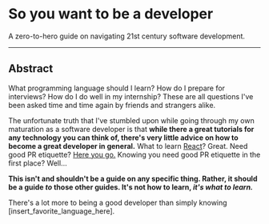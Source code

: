 # So you want to be a developer
A zero-to-hero guide on navigating 21st century software development.

---

## Abstract
What programming language should I learn? How do I prepare for interviews? How do I do well in my internship?
These are all questions I've been asked time and time again by friends and strangers alike. 

The unfortunate truth that I've stumbled upon while going through my own maturation as a software developer is that **while there a great tutorials for any technology you can think of, there's very little advice on how to become a great developer in general.** What to learn [React](https://reactjs.org)? Great. Need good PR etiquette? [Here you go.](https://gist.github.com/mikepea/863f63d6e37281e329f8) Knowing you need good PR etiquette in the first place? Well...

**This isn't and shouldn't be a guide on any specific thing. Rather, it should be a guide *to* those other guides. It's not how to learn, *it's what to learn.*** 

There's a lot more to being a good developer than simply knowing [insert_favorite_language_here]. 
